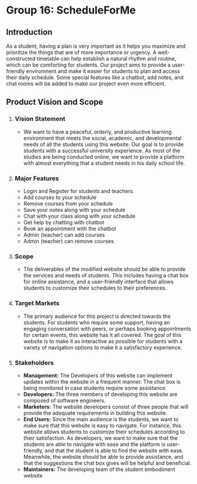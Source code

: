 # Group 16: ScheduleForMe

## Introduction
As a student, having a plan is very important as it helps you maximize and prioritize the things that are of more importance or urgency. A well-constructed timetable can help establish a natural rhythm and routine, which can be comforting for students. Our project aims to provide a user-friendly environment and make it easier for students to plan and access their daily schedule. 
Some special features like a chatbot, add notes, and chat rooms will be added to make our project even more efficient. 

## Product Vision and Scope
  1. ### Vision Statement
      * We want to have a peaceful, orderly, and productive learning environment that meets the social, academic, and developmental needs of all the students using this website. Our goal is to provide students with a successful university experience. As most of the studies are being conducted online, we want to provide a platform with almost everything that a student needs in his daily school life.
  2. ### Major Features
      * Login and Register for students and teachers.
      * Add courses to your schedule
      * Remove courses from your schedule
      * Save your notes along with your schedule
      * Chat with your class along with your schedule
      * Get help by chatting with chatbot
      * Book an appointment with the chatbot
      * Admin (teacher) can add courses
      * Admin (teacher) can remove courses
  3. ### Scope
      * The deliverables of the modified website should be able to provide the services and needs of students. This includes having a chat box for online assistance, and a user-friendly interface that allows students to customize their schedules to their preferences.
  4. ### Target Markets
      * The primary audience for this project is directed towards the students. For students who require some support, having an engaging conversation with peers, or perhaps booking appointments for certain events, this website has it all covered. The goal of this website is to make it as interactive as possible for students with a variety of navigation options to make it a satisfactory experience.
  5. ### Stakeholders
      * **Management:** The Developers of this website can implement updates within the website in a frequent manner. The chat box is being monitored in case students require some assistance.
      * **Developers:** The three members of developing this website are composed of software engineers.
      * **Marketers:** The website developers consist of three people that will provide the adequate requirements in building this website.
      * **End Users:** Since the main audience is the students, we want to make sure that this website is easy to navigate. For instance, this website allows students to customize their schedules according to their satisfaction. As developers, we want to make sure that the students are able to navigate with ease and the platform is user-friendly, and that the student is able to find the website with ease. Meanwhile, the website should be able to provide assistance, and that the suggestions the chat box gives will be helpful and beneficial.
      * **Maintainers:** The developing team of the student embodiment website
